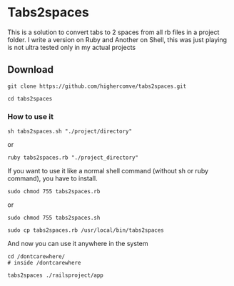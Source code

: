 Tabs2spaces
===========

This is a solution to convert tabs to 2 spaces from all rb files in a project folder. I write a version on Ruby and Another on Shell, this was just playing is not ultra tested only in my actual projects

## Download 

	git clone https://github.com/highercomve/tabs2spaces.git
	
	cd tabs2spaces


### How to use it

	sh tabs2spaces.sh "./project/directory"

or

	ruby tabs2spaces.rb "./project_directory"

If you want to use it like a normal shell command (without sh or ruby command), you have to install.

	sudo chmod 755 tabs2spaces.rb 
	
or 
	
	sudo chmod 755 tabs2spaces.sh
	
	sudo cp tabs2spaces.rb /usr/local/bin/tabs2spaces
	
And now you can use it anywhere in the system

	cd /dontcarewhere/
	# inside /dontcarewhere
	
	tabs2spaces ./railsproject/app

